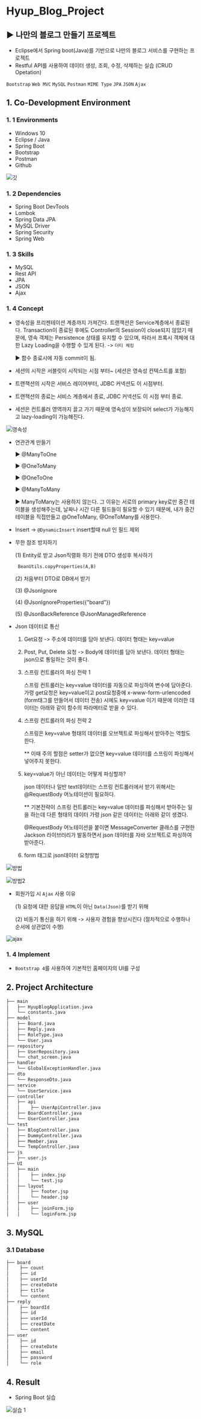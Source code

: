 # Hyup_Blog_Project
## ▶ 나만의 블로그 만들기 프로젝트
 
 - Eclipse에서 Spring boot(Java)를 기반으로 나만의 블로그 서비스를 구현하는 프로젝트
 - Restful API를 사용하여 데이터 생성, 조회, 수정, 삭제하는 실습 (CRUD Opetation)

`Bootstrap` `Web MVC` `MySQL` `Postman` `MIME Type` `JPA` `JSON` `Ajax`

## 1. Co-Development Environment   
### 1. 1 Environments
- Windows 10
- Eclipse / Java
- Spring Boot
- Bootstrap
- Postman
- Github

![깃](https://github.com/shyang12/Hyup_Blog/assets/85710913/b17fb607-383c-402c-8bf5-74368cc5ff94)


### 1. 2 Dependencies
- Spring Boot DevTools
- Lombok
- Spring Data JPA
- MySQL Driver
- Spring Security
- Spring Web

### 1. 3 Skills
- MySQL
- Rest API
- JPA
- JSON
- Ajax

### 1. 4 Concept
- 영속성을 프리젠테이션 계층까지 가져간다. 트랜잭션은 Service계층에서 종료된다. Transaction이 종료된 후에도 Controller의 Session이 close되지 않았기 때문에, 영속 객체는 Persistence 상태를 유지할 수 있으며, 따라서 프록시 객체에 대한 Lazy Loading을 수행할 수 있게 된다. -> `더티 체킹`

  ▶ 함수 종료시에 자동 commit이 됨.

- 세션의 시작은 서블릿이 시작되는 시점 부터~ (세션은 영속성 컨텍스트를 포함)
- 트랜잭션의 시작은 서비스 레이어부터, JDBC 커넥션도 이 시점부터.
- 트랜잭션의 종료는 서비스 계층에서 종료, JDBC 커넥션도 이 시점 부터 종료.
- 세션은 컨트롤러 영역까지 끌고 가기 때문에 영속성이 보장되어 select가 가능해지고 lazy-loading이 가능해진다.

![영속성](https://github.com/shyang12/Hyup_Blog/assets/85710913/b999af1f-d088-480a-b088-a5ef613bd1f3)

- 연관관계 만들기

  ▶ @ManyToOne
  
  ▶ @OneToMany
  
  ▶ @OneToOne
  
  ▶ @ManyToMany
  
  ▶ ManyToMany는 사용하지 않는다. 그 이유는 서로의 primary key로만 중간 테이블을 생성해주는데, 날짜나 시간 다른 필드들이 필요할 수 있기 때문에, 내가 중간 테이블을 직접만들고
     @OneToMany, @OneToMany를 사용한다.

- Insert -> `@DynamicInsert` insert할때 null 인 필드 제외
- 무한 참조 방지하기
  
  (1) Entity로 받고 Json직렬화 하기 전에 DTO 생성후 복사하기
  
       BeanUtils.copyProperties(A,B)
  
  (2) 처음부터 DTO로 DB에서 받기
  
  (3) @JsonIgnore
  
  (4) @JsonIgnoreProperties({"board"})
  
  (5) @JsonBackReference @JsonManagedReference

- Json 데이터로 통신
  
  1. Get요청 -> 주소에 데이터를 담아 보낸다. 데이터 형태는 key=value
  2. Post, Put, Delete 요청 -> Body에 데이터를 담아 보낸다. 데이터 형태는 json으로 통일하는 것이 좋다.
  3. 스프링 컨트롤러의 파싱 전략 1
 
     스프링 컨트롤러는 key=value 데이터를 자동으로 파싱하여 변수에 담아준다.
     가령 get요청은 key=value이고 post요청중에 x-www-form-urlencoded
     (form태그를 만들어서 데이터 전송) 시에도 key=value 이기 때문에 이러한
     데이터는 아래와 같이 함수의 파라메터로 받을 수 있다.
     
  4. 스프링 컨트롤러의 파싱 전략 2
 
     스프링은 key=value 형태의 데이터를 오브젝트로 파싱해서 받아주는 역할도 한다.
     
     ** 이때 주의 할점은 setter가 없으면 key=value 데이터를 스프링이 파싱해서 넣어주지 못한다.

  6. key=value가 아닌 데이터는 어떻게 파싱할까?
 
     json 데이터나 일반 text데이터는 스프링 컨트롤러에서 받기 위해서는 @RequestBody 어노테이션이 필요하다.
     
     ** 기본전략이 스프링 컨트롤러는 key=value 데이터를 파싱해서 받아주는 일을 하는데 다른 형태의 데이터
        가령 json 같은 데이터는 아래와 같이 생겼다.

     @RequestBody 어노테이션을 붙이면 MessageConverter 클래스를 구현한 Jackson 라이브러리가 발동하면서
     json 데이터를 자바 오브젝트로 파싱하여 받아준다.

  8. form 태그로 json데이터 요청방법
 
![방법](https://github.com/shyang12/Hyup_Blog/assets/85710913/226250bb-0adc-4dcb-951c-e50e4287b153)
     
![방법2](https://github.com/shyang12/Hyup_Blog/assets/85710913/16d33a5f-5f3e-4858-a4c4-10e192100989)


- 회원가입 시 `Ajax` 사용 이유
  
  (1) 요청에 대한 응답을 `HTML`이 아닌 `Data(Json)`를 받기 위해

  (2) 비동기 통신을 하기 위해 -> 사용자 경험을 향상시킨다 (절차적으로 수행하나 순서에 상관없이 수행)

![ajax](https://github.com/shyang12/Hyup_Blog/assets/85710913/dcc8c5b5-7566-4ea5-a58e-a67367f7d730)
 

### 1. 4 Implement
- `Bootstrap 4`를 사용하여 기본적인 홈페이지의 UI를 구성

## 2. Project Architecture   
```bash
├── main
│   ├── HyupBlogApplication.java
│   └── constants.java
├── model
│   ├── Board.java
│   ├── Reply.java
│   ├── RoleType.java
│   └── User.java
├── repository
│   ├── UserRepository.java
│   └── chat_screen.java
├── handler
│   └── GlobalExceptionHandler.java
├── dto
│   └── ResponseDto.java
├── service
│   └── UserService.java
├── controller
│   ├── api
│   │    ├── UserApiController.java
│   ├── BoardController.java
│   └── UserController.java
└── test
│   ├── BlogController.java
│   ├── DummyController.java
│   ├── Member.java
│   └── TempController.java
├── js
│   ├── user.js
├── UI
│   ├── main
│   │    ├── index.jsp
│   │    └── test.jsp
│   ├── layout
│   │    ├── footer.jsp
│   │    └── header.jsp
│   ├── user
│   │    ├── joinForm.jsp
│   │    └── loginForm.jsp
```

## 3. MySQL   
### 3.1 Database
```bash
├── board
│    ├── count
│    ├── id
│    ├── userId
│    ├── createDate
│    ├── title
│    └── content
├── reply
│    ├── boardId
│    ├── id
│    ├── userId
│    ├── creatDate
│    └── content
├── user
│    ├── id
│    ├── createDate
│    ├── email
│    ├── password
│    └── role
```

## 4. Result   
- Spring Boot 실습
  
![실습 1](https://github.com/shyang12/Book_FInd/assets/85710913/a4b41924-ad12-4c5e-b7d6-164023def682)

